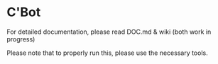 # C'Bot
<p>For detailed documentation, please read DOC.md & wiki (both work in progress)</p>
<p>Please note that to properly run this, please use the necessary tools.</p>
